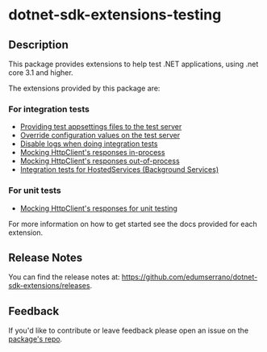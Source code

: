 # dotnet-sdk-extensions-testing

## Description

This package provides extensions to help test .NET applications, using .net core 3.1 and higher.

The extensions provided by this package are:

### For integration tests

* [Providing test appsettings files to the test server](https://github.com/edumserrano/dotnet-sdk-extensions/blob/1.0.0/docs/integration-tests/configuring-webhost.md)
* [Override configuration values on the test server](https://github.com/edumserrano/dotnet-sdk-extensions/blob/1.0.0/docs/integration-tests/override-configuration-value.md)
* [Disable logs when doing integration tests](https://github.com/edumserrano/dotnet-sdk-extensions/blob/1.0.0/docs/integration-tests/disable-logs-integration-tests.md)
* [Mocking HttpClient's responses in-process](https://github.com/edumserrano/dotnet-sdk-extensions/blob/1.0.0/docs/integration-tests/http-mocking-in-process.md)
* [Mocking HttpClient's responses out-of-process](https://github.com/edumserrano/dotnet-sdk-extensions/blob/1.0.0/docs/integration-tests/http-mocking-out-of-process.md)
* [Integration tests for HostedServices (Background Services)](https://github.com/edumserrano/dotnet-sdk-extensions/blob/1.0.0/docs/integration-tests/hosted-services.md)

### For unit tests

* [Mocking HttpClient's responses for unit testing](https://github.com/edumserrano/dotnet-sdk-extensions/blob/1.0.0/docs/unit-tests/http-mocking-unit-tests.md)

For more information on how to get started see the docs provided for each extension.

## Release Notes

You can find the release notes at: https://github.com/edumserrano/dotnet-sdk-extensions/releases.

## Feedback

If you'd like to contribute or leave feedback please open an issue on the [package's repo](https://github.com/edumserrano/dotnet-sdk-extensions).
